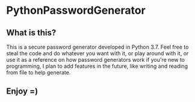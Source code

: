# PythonPasswordGenerator

## What is this?

This is a secure password generator developed in Python 3.7. Feel free to steal the code and do whatever you want with it, or play around with it, or use it as a reference on how password generators work if you're new to programming, I plan to add features in the future, like writing and reading from file to help generate. 

## Enjoy =)
